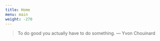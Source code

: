 ```yaml
---
title: Home
menu: main
weight: -270
---
```


> To do good you actually have to do something.
> — Yvon Chouinard
